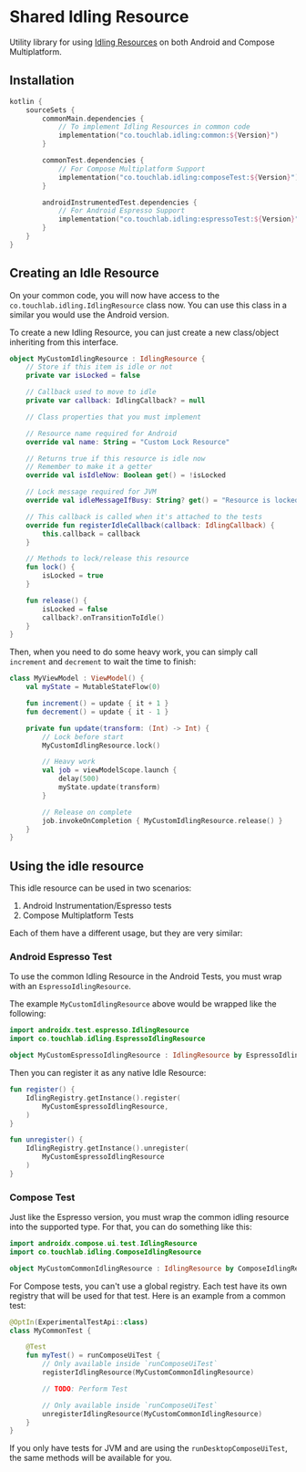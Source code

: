 # Shared Idling Resource

Utility library for using [Idling Resources](https://developer.android.com/training/testing/espresso/idling-resource) on
both Android and Compose Multiplatform.

## Installation

```kotlin
kotlin {
    sourceSets {
        commonMain.dependencies {
            // To implement Idling Resources in common code
            implementation("co.touchlab.idling:common:${Version}")
        }

        commonTest.dependencies {
            // For Compose Multiplatform Support
            implementation("co.touchlab.idling:composeTest:${Version}")
        }

        androidInstrumentedTest.dependencies {
            // For Android Espresso Support
            implementation("co.touchlab.idling:espressoTest:${Version}")
        }
    }
}
```

## Creating an Idle Resource

On your common code, you will now have access to the `co.touchlab.idling.IdlingResource` class now. You can use this
class in a similar you would use the Android version.

To create a new Idling Resource, you can just create a new class/object inheriting from this interface.

```kotlin
object MyCustomIdlingResource : IdlingResource {
    // Store if this item is idle or not
    private var isLocked = false

    // Callback used to move to idle
    private var callback: IdlingCallback? = null

    // Class properties that you must implement

    // Resource name required for Android
    override val name: String = "Custom Lock Resource"

    // Returns true if this resource is idle now
    // Remember to make it a getter
    override val isIdleNow: Boolean get() = !isLocked

    // Lock message required for JVM
    override val idleMessageIfBusy: String? get() = "Resource is locked".takeIf { isLocked }

    // This callback is called when it's attached to the tests
    override fun registerIdleCallback(callback: IdlingCallback) {
        this.callback = callback
    }

    // Methods to lock/release this resource
    fun lock() {
        isLocked = true
    }

    fun release() {
        isLocked = false
        callback?.onTransitionToIdle()
    }
}
```

Then, when you need to do some heavy work, you can simply call `increment` and `decrement` to wait the time to finish:

```kotlin
class MyViewModel : ViewModel() {
    val myState = MutableStateFlow(0)

    fun increment() = update { it + 1 }
    fun decrement() = update { it - 1 }

    private fun update(transform: (Int) -> Int) {
        // Lock before start
        MyCustomIdlingResource.lock()

        // Heavy work
        val job = viewModelScope.launch {
            delay(500)
            myState.update(transform)
        }

        // Release on complete
        job.invokeOnCompletion { MyCustomIdlingResource.release() }
    }
}
```

## Using the idle resource

This idle resource can be used in two scenarios:

1. Android Instrumentation/Espresso tests
2. Compose Multiplatform Tests

Each of them have a different usage, but they are very similar:

### Android Espresso Test

To use the common Idling Resource in the Android Tests, you must wrap with an `EspressoIdlingResource`.

The example `MyCustomIdlingResource` above would be wrapped like the following:

```kotlin
import androidx.test.espresso.IdlingResource
import co.touchlab.idling.EspressoIdlingResource

object MyCustomEspressoIdlingResource : IdlingResource by EspressoIdlingResource(MyCustomIdlingResource)
```

Then you can register it as any native Idle Resource:

```kotlin
fun register() {
    IdlingRegistry.getInstance().register(
        MyCustomEspressoIdlingResource,
    )
}

fun unregister() {
    IdlingRegistry.getInstance().unregister(
        MyCustomEspressoIdlingResource
    )
}
```

### Compose Test

Just like the Espresso version, you must wrap the common idling resource into the supported type. For that, you can do
something like this:

```kotlin
import androidx.compose.ui.test.IdlingResource
import co.touchlab.idling.ComposeIdlingResource

object MyCustomCommonIdlingResource : IdlingResource by ComposeIdlingResource(MyCustomIdlingResource)
```

For Compose tests, you can't use a global registry. Each test have its own registry that will be used for that test.
Here is an example from a common test:

```kotlin
@OptIn(ExperimentalTestApi::class)
class MyCommonTest {

    @Test
    fun myTest() = runComposeUiTest {
        // Only available inside `runComposeUiTest`
        registerIdlingResource(MyCustomCommonIdlingResource)

        // TODO: Perform Test

        // Only available inside `runComposeUiTest`
        unregisterIdlingResource(MyCustomCommonIdlingResource)
    }
}
```

If you only have tests for JVM and are using the `runDesktopComposeUiTest`, the same methods will be available for you.
